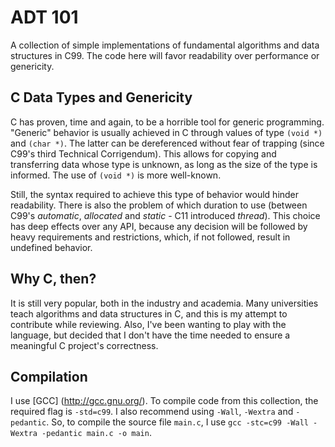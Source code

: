 # ADT 101 #

A collection of simple implementations of fundamental algorithms and data structures in C99.
The code here will favor readability over performance or genericity.

## C Data Types and Genericity ##

C has proven, time and again, to be a horrible tool for generic programming. "Generic" behavior is usually achieved in C through values of type `(void *)` and `(char *)`. The latter can be dereferenced without fear of trapping (since C99's third Technical Corrigendum). This allows for copying and transferring data whose type is unknown, as long as the size of the type is informed. The use of `(void *)` is more well-known.

Still, the syntax required to achieve this type of behavior would hinder readability. There is also the problem of which duration to use (between C99's *automatic*, *allocated* and *static* - C11 introduced *thread*). This choice has deep effects over any API, because any decision will be followed by heavy requirements and restrictions, which, if not followed, result in undefined behavior. 

## Why C, then? ##

It is still very popular, both in the industry and academia. Many universities teach algorithms and data structures in C, and this is my attempt to contribute while reviewing. Also, I've been wanting to play with the language, but decided that I don't have the time needed to ensure a meaningful C project's correctness.

## Compilation ##

I use [GCC] (http://gcc.gnu.org/). To compile code from this collection, the required flag is `-std=c99`. I also recommend using `-Wall`, `-Wextra` and `-pedantic`. So, to compile the source file `main.c`, I use `gcc -stc=c99 -Wall -Wextra -pedantic main.c -o main`.
